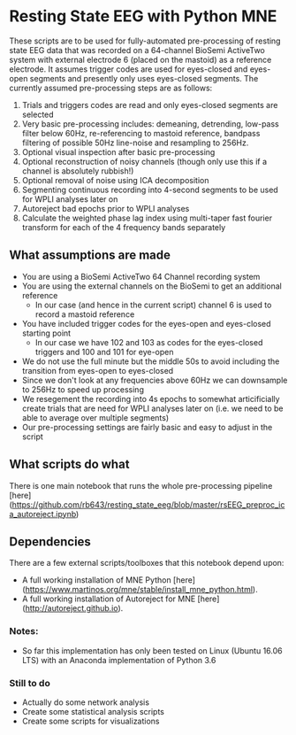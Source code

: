 # Resting State EEG with Python MNE

These scripts are to be used for fully-automated pre-processing of resting state EEG data that was recorded on a 64-channel BioSemi ActiveTwo system with external electrode 6 (placed on the mastoid) as a reference electrode. It assumes trigger codes are used for eyes-closed and eyes-open segments and presently only uses eyes-closed segments. The currently assumed pre-processing steps are as follows:

1. Trials and triggers codes are read and only eyes-closed segments are selected
2. Very basic pre-processing includes: demeaning, detrending, low-pass filter below 60Hz, re-referencing to mastoid reference, bandpass filtering of possible 50Hz line-noise and resampling to 256Hz.
3. Optional visual inspection after basic pre-processing
4. Optional reconstruction of noisy channels (though only use this if a channel is absolutely rubbish!)
5. Optional removal of noise using ICA decomposition 
6. Segmenting continuous recording into 4-second segments to be used for WPLI analyses later on
7. Autoreject bad epochs prior to WPLI analyses
8. Calculate the weighted phase lag index using multi-taper fast fourier transform for each of the 4 frequency bands separately


## What assumptions are made
* You are using a BioSemi ActiveTwo 64 Channel recording system
* You are using the external channels on the BioSemi to get an additional reference
  * In our case (and hence in the current script) channel 6 is used to record a mastoid reference
* You have included trigger codes for the eyes-open and eyes-closed starting point
  * In our case we have 102 and 103 as codes for the eyes-closed triggers and 100 and 101 for eye-open
* We do not use the full minute but the middle 50s to avoid including the transition from eyes-open to eyes-closed
* Since we don't look at any frequencies above 60Hz we can downsample to 256Hz to speed up processing
* We resegement the recording into 4s epochs to somewhat articificially create trials that are need for WPLI analyses later on (i.e. we need to be able to average over multiple segments)
* Our pre-processing settings are fairly basic and easy to adjust in the script


## What scripts do what
There is one main notebook that runs the whole pre-processing pipeline
[here] (https://github.com/rb643/resting_state_eeg/blob/master/rsEEG_preproc_ica_autoreject.ipynb) 

## Dependencies
There are a few external scripts/toolboxes that this notebook depend upon:
* A full working installation of MNE Python  [here] (https://www.martinos.org/mne/stable/install_mne_python.html). 
* A full working installation of Autoreject for MNE  [here] (http://autoreject.github.io). 

### Notes:
* So far this implementation has only been tested on Linux (Ubuntu 16.06 LTS) with an Anaconda implementation of Python 3.6

### Still to do
* Actually do some network analysis
* Create some statistical analysis scripts
* Create some scripts for visualizations
